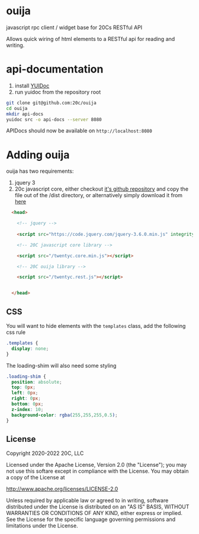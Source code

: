 # ouija

javascript rpc client / widget base for 20Cs RESTful API

Allows quick wiring of html elements to a RESTful api for reading and writing.

# api-documentation

1. install [YUIDoc](https://yui.github.io/yuidoc/#:~:text=YUIDoc%20is%20a%20Node.,your%20docs%20as%20you%20write.)
2. run yuidoc from the repository root

```sh
git clone git@github.com:20c/ouija
cd ouija
mkdir api-docs
yuidoc src -o api-docs --server 8080
```

APIDocs should now be available on `http://localhost:8080`

# Adding ouija

ouija has two requirements:

1. jquery 3
2. 20c javascript core, either checkout [it's github repository](github.com:20c/js-core") and copy the file out of the /dist directory, or alternatively simply download it from [here](https://raw.githubusercontent.com/20c/js-core/master/dist/twentyc.core.min.js)


```html
  <head>

    <!-- jquery -->
  
    <script src="https://code.jquery.com/jquery-3.6.0.min.js" integrity="sha256-/xUj+3OJU5yExlq6GSYGSHk7tPXikynS7ogEvDej/m4=" crossorigin="anonymous"></script>

    <!-- 20C javascript core library -->

    <script src="/twentyc.core.min.js"></script>

    <!-- 20C ouija library -->

    <script src="/twentyc.rest.js"></script>


  </head>
```

## CSS

You will want to hide elements with the `templates` class, add the following css rule

```css
.templates {
  display: none;
}
```

The loading-shim will also need some styling

```css
.loading-shim {
  position: absolute;
  top: 0px;
  left: 0px;
  right: 0px;
  bottom: 0px;
  z-index: 10;
  background-color: rgba(255,255,255,0.5);
}
```

## License

Copyright 2020-2022 20C, LLC

Licensed under the Apache License, Version 2.0 (the "License");
you may not use this softare except in compliance with the License.
You may obtain a copy of the License at

   http://www.apache.org/licenses/LICENSE-2.0

Unless required by applicable law or agreed to in writing, software
distributed under the License is distributed on an "AS IS" BASIS,
WITHOUT WARRANTIES OR CONDITIONS OF ANY KIND, either express or implied.
See the License for the specific language governing permissions and
limitations under the License.
